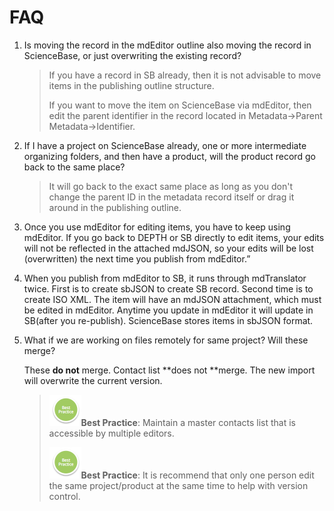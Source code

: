 # FAQ

1. Is moving the record in the mdEditor outline also moving the record in ScienceBase, or just overwriting the existing record?

   > If you have a record in SB already, then it is not advisable to move items in the publishing outline structure.
   >
   > If you want to move the item on ScienceBase via mdEditor, then edit the parent identifier in the record located in Metadata-&gt;Parent Metadata-&gt;Identifier.

2. If I have a project on ScienceBase already, one or more intermediate organizing folders, and then have a product, will the product record go back to the same place?

   > It will go back to the exact same place as long as you don't change the parent ID in the metadata record itself or drag it around in the publishing outline.

3. Once you use mdEditor for editing items, you have to keep using mdEditor. If you go back to DEPTH or SB directly to edit items, your edits will not be reflected in the attached mdJSON, so your edits will be lost \(overwritten\) the next time you publish from mdEditor.”

4. When you publish from mdEditor to SB, it runs through mdTranslator twice. First is to create sbJSON to create SB record. Second time is to create ISO XML. The item will have an mdJSON attachment, which must be edited in mdEditor. Anytime you update in mdEditor it will update in SB\(after you re-publish\). ScienceBase stores items in sbJSON format.

5. What if we are working on files remotely for same project? Will these merge?

   These **do not** merge. Contact list **does not **merge. The new import will overwrite the current version.

   > ![](/assets/BestPracticeSmall.png)**Best Practice**: Maintain a master contacts list that is accessible by multiple editors.
   >
   > ![](/assets/BestPracticeSmall.png)**Best Practice**: It is recommend that only one person edit the same project/product at the same time to help with version control.



